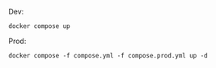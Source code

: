 Dev:
    
    docker compose up

Prod:

    docker compose -f compose.yml -f compose.prod.yml up -d
    